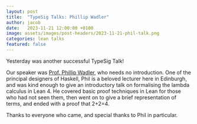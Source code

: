 ```yaml
---
layout: post
title:  "TypeSig Talks: Phillip Wadler"
author: jacob
date:   2023-11-21 12:00:00 +0100
image: assets/images/post-headers/2023-11-21-phil-talk.png
categories: lean talks
featured: false
---
```

Yesterday was another successful TypeSig Talk!

Our speaker was [Prof. Phillip Wadler][phil], who needs no introduction. One of the principal designers of Haskell, Phil is a beloved lecturer here in Edinburgh, and was kind enough to give an introductory talk on formalising the lambda calculus in Lean 4. He covered basic proof techniques in Lean for those who had not seen them, then went on to give a brief representation of terms, and ended with a proof that 2+2=4.

Thanks to everyone who came, and special thanks to Phil in particular.

[phil]: https://homepages.inf.ed.ac.uk/wadler/
